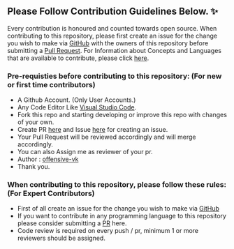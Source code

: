## Please Follow Contribution Guidelines Below. ✨
Every contribution is honoured and counted towards open source.
When contributing to this repository, please first create an issue for the change you wish to make via [GitHub](https://github.com/offensive-vk/UntilEverything/issue) with the owners of this repository before submitting a [Pull Request](https://github.com/offensive-vk/UntilEverything/pr).
For Information about Concepts and Languages that are available to contribute, please click [here](https://github.com/offensive-vk/UntilEverything/blob/master/README.md).

### Pre-requisties before contributing to this repository: (For new or first time contributors)
- A Github Account. (Only User Accounts.) 
- Any Code Editor Like [Visual Studio Code](https://code.visualstudio.com/download).
- Fork this repo and starting developing or improve this repo with changes of your own.
- Create PR [here](https://github.com/UntilEverything/pr) and Issue [here](https://github.com/offensive-vk/UntilEverything/issue) for creating an issue.
- Your Pull Request will be reviewed accordingly and will merge accordingly.
- You can also Assign me as reviewer of your pr.
- Author : [offensive-vk](https://github.com/offensive-vk/)
- Thank you.

### When contributing to this repository, please follow these rules: (For Expert Contributors)
- First of all create an issue for the change you wish to make via [GitHub](https://github.com/offensive-vk/UntilEverything/issue)
- If you want to contribute in any programming language to this repository please consider submitting a [PR](https://github.com/offensive-vk/UntilEverything/pr) here.
- Code review is required on every push / pr, minimum 1 or more reviewers should be assigned.